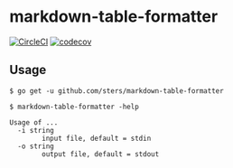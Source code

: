 # markdown-table-formatter

[![CircleCI](https://circleci.com/gh/sters/markdown-table-formatter.svg?style=svg)](https://circleci.com/gh/sters/markdown-table-formatter)
[![codecov](https://codecov.io/gh/sters/markdown-table-formatter/branch/master/graph/badge.svg)](https://codecov.io/gh/sters/markdown-table-formatter)


## Usage

```
$ go get -u github.com/sters/markdown-table-formatter
```

```
$ markdown-table-formatter -help

Usage of ...
  -i string
        input file, default = stdin
  -o string
        output file, default = stdout
```
